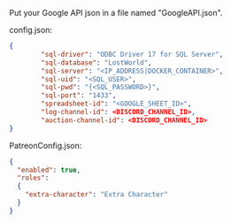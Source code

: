 Put your Google API json in a file named "GoogleAPI.json".

config.json:
```json
{
        "sql-driver": "ODBC Driver 17 for SQL Server",
        "sql-database": "LostWorld",
        "sql-server": "<IP_ADDRESS|DOCKER_CONTAINER>",
        "sql-uid": "<SQL_USER>",
        "sql-pwd": "{<SQL_PASSWORD>}",
        "sql-port": "1433",
        "spreadsheet-id": "<GOOGLE_SHEET_ID>",
        "log-channel-id": <DISCORD_CHANNEL_ID>,
        "auction-channel-id": <DISCORD_CHANNEL_ID>
}
```

PatreonConfig.json:
```json
{
  "enabled": true,
  "roles":
  {
    "extra-character": "Extra Character"
  }
}
```
